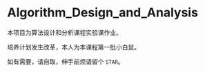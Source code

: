 # Algorithm_Design_and_Analysis
本项目为算法设计和分析课程实验课作业。

培养计划发生改革，本人为本课程第一批小白鼠。

如有需要，请自取，伸手前烦请留个 `STAR`。
